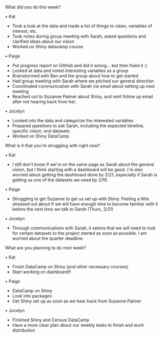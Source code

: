 What did you do this week?

•	Kat
- Took a look at the data and made a list of things to clean, variables of interest, etc.
- Took notes during group meeting with Sarah, asked questions and clarified ideas about our vision
- Worked on Shiny datacamp course

•	Paige

- Put progress report on GitHub and did it wrong... but then fixed it :)
- Looked at data and noted interesting variables as a group
- Brainstormed with Ben and the group about how to get started 
- Had group meeting with Sarah where we pitched our general direction
- Coordinated communication with Sarah via email about setting up next meeting
- Reached out to Suzanne Palmer about Shiny, and sent follow up email after not hearing back from her.

•	Jocelyn

- Looked into the data and categorize the interested variables 
- Prepared questions to ask Sarah, including the expected timeline, specific vision, and datasets
- Worked on Shiny DataCamp

What is it that you're struggling with right now?

•	Kat

- I still don't know if we're on the same page as Sarah about the general vision, but I think starting with a dashboard will be good. I'm also worried about getting the dashboard done by 2/21, especially if Sarah is getting us one of the datasets we need by 2/19.

•	Paige

- Struggling to get Suzanne to get us set up with Shiny. Feeling a little stressed out about if we will have enough time to become familiar with it before the next time we talk to Sarah (Thurs, 2/21)

•	Jocelyn

- Through communications with Sarah, it seems that we will need to look for certain datasets to the project started as soon as possible.
I am worried about the quarter deadline.

What are you planning to do next week?

•	Kat

- Finish DataCamp on Shiny (and other necessary courses)
- Start working on dashboard!!

•	Paige

-	DataCamp on Shiny
- Look into packages 
- Get Shiny set up as soon as we hear back from Suzanne Palmer

•	Jocelyn

-	Finished Shiny and Census DataCamp
- Have a more clear plan about our weekly tasks to finish and work distribution


